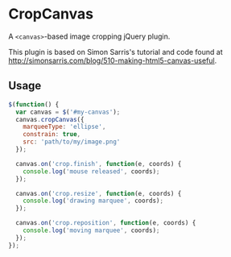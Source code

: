 CropCanvas
===========

A `<canvas>`-based image cropping jQuery plugin.

This plugin is based on Simon Sarris's tutorial and code found at http://simonsarris.com/blog/510-making-html5-canvas-useful.

Usage
-----------

```javascript
$(function() {
  var canvas = $('#my-canvas');
  canvas.cropCanvas({
    marqueeType: 'ellipse',
    constrain: true,
    src: 'path/to/my/image.png'
  });

  canvas.on('crop.finish', function(e, coords) {
    console.log('mouse released', coords);
  });

  canvas.on('crop.resize', function(e, coords) {
    console.log('drawing marquee', coords);
  });

  canvas.on('crop.reposition', function(e, coords) {
    console.log('moving marquee', coords);
  });
});
```
